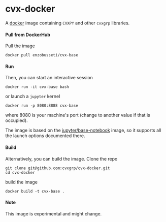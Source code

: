 # cvx-docker

A [docker](https://www.docker.com/community-edition) image containing `CVXPY` and other `cvxgrp` libraries.

#### Pull from DockerHub
Pull the image

```
docker pull enzobusseti/cvx-base
```

#### Run
Then, you can start an interactive session
```
docker run -it cvx-base bash
```
or launch a `jupyter` kernel
```
docker run -p 8080:8888 cvx-base
```
where 8080 is your machine's port (change to another value if that is occupied).

The image is based on the
[jupyter/base-notebook](https://github.com/jupyter/docker-stacks/tree/master/base-notebook) 
image, so it supports all the launch options documented there.

#### Build
Alternatively, you can build the image. Clone the repo

```
git clone git@github.com:cvxgrp/cvx-docker.git
cd cvx-docker
```
build the image

```
docker build -t cvx-base .
```

#### Note

This image is experimental and might change.
